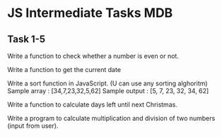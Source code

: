 # JS Intermediate Tasks MDB

## Task 1-5
Write a function to check whether a number is even or not.

Write a function to get the current date

Write a sort function in JavaScript. (U can use any sorting alghoritm)
Sample array : [34,7,23,32,5,62]
Sample output : [5, 7, 23, 32, 34, 62]

Write a function to calculate days left until next Christmas.

Write a program to calculate multiplication and division of two numbers (input from user).